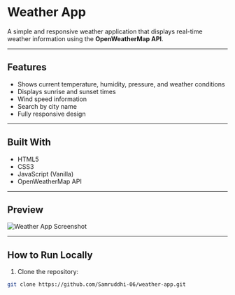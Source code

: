 # Weather App

A simple and responsive weather application that displays real-time weather information using the **OpenWeatherMap API**.

---

## Features

- Shows current temperature, humidity, pressure, and weather conditions
- Displays sunrise and sunset times
- Wind speed information
- Search by city name
- Fully responsive design

---

## Built With

- HTML5
- CSS3
- JavaScript (Vanilla)
- OpenWeatherMap API

---

## Preview

![Weather App Screenshot](screenshot.png) <!-- Add screenshot of your UI if possible -->

---

## How to Run Locally

1. Clone the repository:

```bash
git clone https://github.com/Samruddhi-06/weather-app.git
